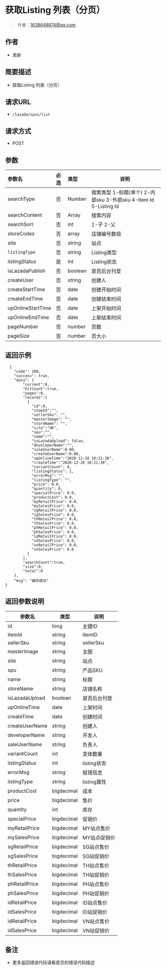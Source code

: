 # 获取Listing 列表（分页）

> 作者：1638648874@qq.com

## 作者
- 吴新
	
	
## 简要描述

- 获取Listing 列表（分页）

## 请求URL
- ` /lazada/spus/list `

## 请求方式
- POST


## 参数

|参数名|必选|类型|说明|
|:----    |:---|:----- |-----   |
|searchType |否  |Number |搜索类型 1-标题(单个) 2-内部sku 3-外部sku 4-Item Id 5-Listing Id   |
|searchContent |否  |Array |搜索内容   |
|searchSort |否  |int |1-子 2-父   |
|storeCodes |否  |array |店铺编号数组   |
|site |否  |string |站点   |
|`listingType` |否  |string |Listing类型   |
|listingStatus |是 |int |Listing状态   |
|isLazadaPublish |否  |boolean |是否后台刊登   |
|createUser |否  |string |创建人   |
|createStartTime |否  |date |创建开始时间   |
|createEndTime |否  |date |创建结束时间   |
|upOnlineStartTime |否  |date |上架开始时间   |
|upOnlineEndTime |否  |date |上架结束时间   |
|pageNumber |否  |number |页数   |
|pageSize |否  |number |页大小   |


## 返回示例

``` 
  {
    "code": 200,
    "success": true,
    "data": {
        "current":0,
		"hitCount":true,
		"pages":0,
		"records":[
		  {
			"id":0,
			"itemId":"",
			"sellerSku": "",
			"masterImage": "",
			"storeName": "",
			"site":"UK",
			"spu":"",
			"name":"",
			"isLazadaUpload": false,
			"developerName":"",
			"saleUserName":0.00,
			"createUserName":0.00,
			"upOnlineTime":"2020-12-28 10:21:38",
			"createTime":"2020-12-28 10:21:38",
			"variantCount": 0,
			"listingStatus": 1,
			"errorMsg": "",
			"listingType": "",
			"price": 0.0,
			"quantity": 0,
			"specialPrice": 0.0,
			"productCost": 0.0,
			"myRetailPrice": 0.0,
			"mySalesPrice": 0.0,
			"sgRetailPrice": 0.0,
			"sgSalesPrice": 0.0,
			"thRetailPrice": 0.0,
			"thSalesPrice": 0.0,
			"phRetailPrice": 0.0,
			"phSalesPrice": 0.0,
			"idRetailPrice": 0.0,
			"idSalesPrice": 0.0,
			"vnRetailPrice": 0.0,
			"vnSalesPrice": 0.0
		  }
		],
		"searchCount":true,
		"size":0,
		"total":0
    },
    "msg": "操作成功"
}
```

## 返回参数说明

|参数名|类型|说明|
|-----|-----|-----|
|id |long   |主键ID |
|itemId |string   |itemID |
|sellerSku| string | sellerSku |
|masterImage| string | 主图 |
|site |string   |站点 |
|spu |string   |产品SKU |
|name |string   |标题 |
|storeName |string   |店铺名称 |
|isLazadaUpload |boolean   |是否后台刊登 |
|upOnlineTime |date   |上架时间 |
|createTime |date   |创建时间 |
|createUserName |string   |创建人 |
|developerName |string   |开发人 |
|saleUserName |string   |负责人 |
|variantCount |int   |变体数量 |
|listingStatus |int   |listing状态 |
|errorMsg |string   |报错信息 |
|listingType |string   |listing属性 |
|productCost |bigdecimal   |成本 |
|price |bigdecimal   |售价 |
|quantity |int   |库存 |
|specialPrice |bigdecimal   |促销价 |
|myRetailPrice |bigdecimal   |MY站点售价 |
|mySalesPrice |bigdecimal   |MY站点促销价 |
|sgRetailPrice |bigdecimal   |SG站点售价 |
|sgSalesPrice |bigdecimal   |SG站促销价 |
|thRetailPrice |bigdecimal   |TH站点售价 |
|thSalesPrice |bigdecimal   |TH站促销价 |
|phRetailPrice |bigdecimal   |PH站点售价 |
|phSalesPrice |bigdecimal   |PH站促销价 |
|idRetailPrice |bigdecimal   |ID站点售价 |
|idSalesPrice |bigdecimal   |ID站促销价 |
|idRetailPrice |bigdecimal   |VN站点售价 |
|idSalesPrice |bigdecimal   |VN站促销价 |

## 备注

- 更多返回错误代码请看首页的错误代码描述